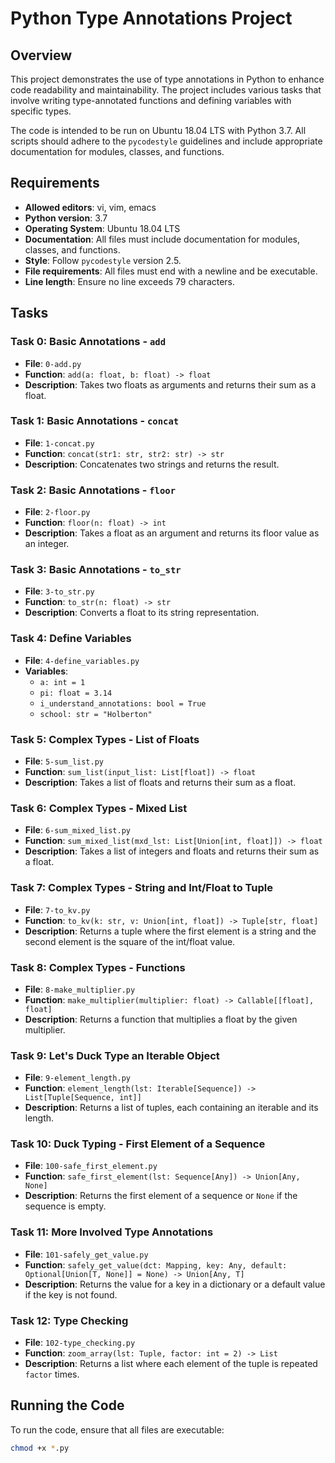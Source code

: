 # Python Type Annotations Project

## Overview

This project demonstrates the use of type annotations in Python to enhance code readability and maintainability. The project includes various tasks that involve writing type-annotated functions and defining variables with specific types.

The code is intended to be run on Ubuntu 18.04 LTS with Python 3.7. All scripts should adhere to the `pycodestyle` guidelines and include appropriate documentation for modules, classes, and functions.

## Requirements

- **Allowed editors**: vi, vim, emacs
- **Python version**: 3.7
- **Operating System**: Ubuntu 18.04 LTS
- **Documentation**: All files must include documentation for modules, classes, and functions.
- **Style**: Follow `pycodestyle` version 2.5.
- **File requirements**: All files must end with a newline and be executable.
- **Line length**: Ensure no line exceeds 79 characters.

## Tasks

### Task 0: Basic Annotations - `add`

- **File**: `0-add.py`
- **Function**: `add(a: float, b: float) -> float`
- **Description**: Takes two floats as arguments and returns their sum as a float.

### Task 1: Basic Annotations - `concat`

- **File**: `1-concat.py`
- **Function**: `concat(str1: str, str2: str) -> str`
- **Description**: Concatenates two strings and returns the result.

### Task 2: Basic Annotations - `floor`

- **File**: `2-floor.py`
- **Function**: `floor(n: float) -> int`
- **Description**: Takes a float as an argument and returns its floor value as an integer.

### Task 3: Basic Annotations - `to_str`

- **File**: `3-to_str.py`
- **Function**: `to_str(n: float) -> str`
- **Description**: Converts a float to its string representation.

### Task 4: Define Variables

- **File**: `4-define_variables.py`
- **Variables**:
  - `a: int = 1`
  - `pi: float = 3.14`
  - `i_understand_annotations: bool = True`
  - `school: str = "Holberton"`

### Task 5: Complex Types - List of Floats

- **File**: `5-sum_list.py`
- **Function**: `sum_list(input_list: List[float]) -> float`
- **Description**: Takes a list of floats and returns their sum as a float.

### Task 6: Complex Types - Mixed List

- **File**: `6-sum_mixed_list.py`
- **Function**: `sum_mixed_list(mxd_lst: List[Union[int, float]]) -> float`
- **Description**: Takes a list of integers and floats and returns their sum as a float.

### Task 7: Complex Types - String and Int/Float to Tuple

- **File**: `7-to_kv.py`
- **Function**: `to_kv(k: str, v: Union[int, float]) -> Tuple[str, float]`
- **Description**: Returns a tuple where the first element is a string and the second element is the square of the int/float value.

### Task 8: Complex Types - Functions

- **File**: `8-make_multiplier.py`
- **Function**: `make_multiplier(multiplier: float) -> Callable[[float], float]`
- **Description**: Returns a function that multiplies a float by the given multiplier.

### Task 9: Let's Duck Type an Iterable Object

- **File**: `9-element_length.py`
- **Function**: `element_length(lst: Iterable[Sequence]) -> List[Tuple[Sequence, int]]`
- **Description**: Returns a list of tuples, each containing an iterable and its length.

### Task 10: Duck Typing - First Element of a Sequence

- **File**: `100-safe_first_element.py`
- **Function**: `safe_first_element(lst: Sequence[Any]) -> Union[Any, None]`
- **Description**: Returns the first element of a sequence or `None` if the sequence is empty.

### Task 11: More Involved Type Annotations

- **File**: `101-safely_get_value.py`
- **Function**: `safely_get_value(dct: Mapping, key: Any, default: Optional[Union[T, None]] = None) -> Union[Any, T]`
- **Description**: Returns the value for a key in a dictionary or a default value if the key is not found.

### Task 12: Type Checking

- **File**: `102-type_checking.py`
- **Function**: `zoom_array(lst: Tuple, factor: int = 2) -> List`
- **Description**: Returns a list where each element of the tuple is repeated `factor` times.

## Running the Code

To run the code, ensure that all files are executable:

```sh
chmod +x *.py

